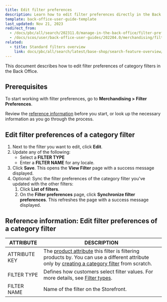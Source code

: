 ```yaml
---
title: Edit filter preferences
description: Learn how to edit filter preferences directly in the Back Office of your Spryker based projects.
template: back-office-user-guide-template
last_updated: Nov 21, 2023
redirect_from:
  - /docs/pbc/all/search/202311.0/manage-in-the-back-office/filter-preferences/edit-filter-preferences.html
  - /docs/scos/user/back-office-user-guides/202204.0/merchandising/filter-preferences/edit-filter-preferences.html
related:
  - title: Standard filters overview
    link: docs/pbc/all/search/latest/base-shop/search-feature-overview/standard-filters-overview.html
---
```


This document describes how to edit filter preferences of category filters in the Back Office.

## Prerequisites

To start working with filter preferences, go to **Merchandising&nbsp;<span aria-label="and then">></span> Filter Preferences**.

Review the [reference information](#reference-information-edit-filter-preferences-of-a-category-filter) before you start, or look up the necessary information as you go through the process.

## Edit filter preferences of a category filter

1. Next to the filter you want to edit, click **Edit**.
2. Update any of the following:
    - Select a **FILTER TYPE**
    - Enter a **FILTER NAME** for any locale.
3. Click **Save**.
    This opens the **View Filter** page with a success message displayed.
4. Optional: Sync the filter preferences of the category filter you've updated with the other filters:
    1. Click **List of filters**.
    2. On the **Filter preferences** page, click **Synchronize filter preferences**.
        This refreshes the page with a success message displayed.

## Reference information: Edit filter preferences of a category filter

| ATTRIBUTE | DESCRIPTION |
|-|-|
| ATTRIBUTE KEY | The [product attribute](/docs/pbc/all/product-information-management/latest/base-shop/feature-overviews/product-feature-overview/product-attributes-overview.html) this filter is filtering products by. You can use a different attribute only by [creating a category filter](/docs/pbc/all/search/latest/base-shop/manage-in-the-back-office/filter-preferences/define-filter-preferences.html) from scratch. |
| FILTER TYPE | Defines how customers select filter values. For more details, see [Filter types](/docs/pbc/all/search/latest/base-shop/search-feature-overview/standard-filters-overview.html#filter-types).  |
| FILTER NAME | Name of the filter on the Storefront. |
